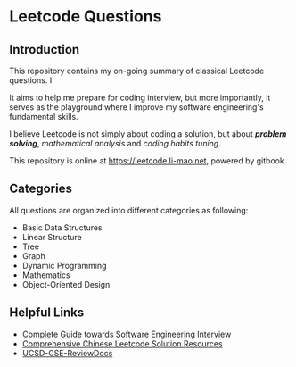 # Leetcode Questions

## Introduction

This repository contains my on-going summary of classical Leetcode questions. I

It aims to help me prepare for coding interview, but more importantly, it serves as the playground where
I improve my software engineering's fundamental skills. 

I believe Leetcode is not simply about coding a solution, but about ***problem solving***, 
*mathematical analysis* and *coding habits tuning*.

This repository is online at https://leetcode.li-mao.net, powered by gitbook.

## Categories

All questions are organized into different categories as following:

- Basic Data Structures
- Linear Structure
- Tree
- Graph
- Dynamic Programming
- Mathematics
- Object-Oriented Design

## Helpful Links
- [Complete Guide](https://github.com/jwasham/coding-interview-university) towards Software Engineering Interview
- [Comprehensive Chinese Leetcode Solution Resources](https://leetcode.wang/)
- [UCSD-CSE-ReviewDocs](https://github.com/maoli131/UCSD-CSE-ReviewDocs)